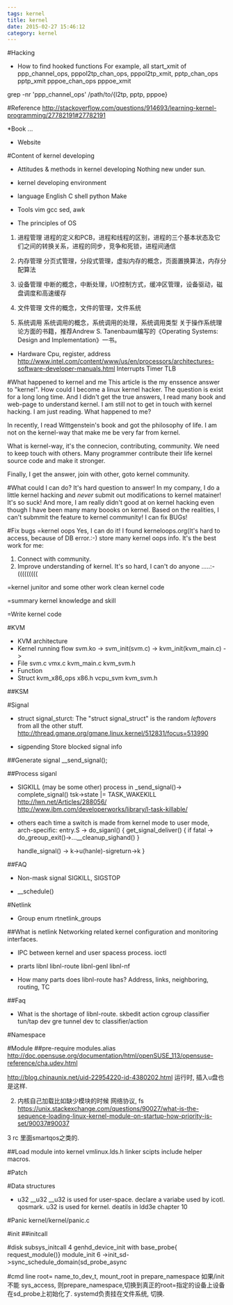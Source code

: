 ```yaml
---
tags: kernel
title: kernel
date: 2015-02-27 15:46:12
category: kernel
---
```

#Hacking
* How to find hooked functions
For example, all start_xmit of ppp_channel_ops, 
pppol2tp_chan_ops, pppol2tp_xmit,
pptp_chan_ops pptp_xmit
pppoe_chan_ops pppoe_xmit

grep -nr 'ppp_channel_ops' /path/to/{l2tp, pptp, pppoe}


#Reference
http://stackoverflow.com/questions/914693/learning-kernel-programming/27782191#27782191

*Book
...

* Website

#Content of kernel developing
* Attitudes & methods in kernel developing
	Nothing new under sun.

* kernel developing environment

* language
	English
	C
	shell
	python
	Make

* Tools
	vim
	gcc
	sed, awk

* The principles of OS
1. 进程管理
进程的定义和PCB，进程和线程的区别，进程的三个基本状态及它们之间的转换关系，进程的同步，竞争和死锁，进程间通信

2. 内存管理
分页式管理，分段式管理，虚拟内存的概念，页面置换算法，内存分配算法

3. 设备管理
中断的概念，中断处理，I/O控制方式，缓冲区管理，设备驱动，磁盘调度和高速缓存

4. 文件管理
文件的概念，文件的管理，文件系统

5. 系统调用
系统调用的概念，系统调用的处理，系统调用类型
关于操作系统理论方面的书籍，推荐Andrew S. Tanenbaum编写的《Operating Systems: Design and Implementation》一书。

* Hardware
Cpu, register, address
http://www.intel.com/content/www/us/en/processors/architectures-software-developer-manuals.html
Interrupts
Timer
TLB

#What happened to kernel and me
This article is the my enssence answer  to "kernel".
How could I become a linux kernel hacker. The question is exist for a long long time.
And I didn't get the true answers, I read many book and web-page to understand kernel.
I am still not to get in touch with kernel hacking. I am just reading.
What happened to me?

In recently, I read Wittgenstein's book and got the philosophy of life.
I am not on the kernel-way that make me be very far from kernel.

What is kernel-way, it's the connecion, contributing, community.
We need to keep touch with others. Many programmer contribute their life kernel source code 
and make it stronger.

Finally, I get the answer, join with other, goto kernel community.

#What could I can do?
It's hard question to answer!
In my company, I do a little kernel hacking and *never* submit out modifications to kernel matainer!
It's so suck!
And more, I am really didn't good at on kernel hacking even though I have been many many boooks on kernel.
Based on the realities, I can't submmit the feature to kernel community!
I can fix BUGs!

#Fix bugs
=kernel oops
Yes, I can do it! I found kerneloops.org(It's hard to access, because of DB error.:-) store many kernel oops info.
It's the best work for me:
1. Connect with community.
2. Improve understanding of kernel.
It's so hard, I can't do anyone .....:-(((((((((

=kernel junitor and some other work
clean kernel code

=summary kernel knowledge and skill


=Write kernel code

#KVM
* KVM architecture
* Kernel running flow
  svm.ko -> svm_init(svm.c) -> kvm_init(kvm_main.c) -> 
* File
  svm.c vmx.c kvm_main.c kvm_svm.h 
* Function  
* Struct
  kvm_x86_ops x86.h
  vcpu_svm    kvm_svm.h  

##KSM
 

#Signal
* struct signal_sturct: 
The "struct signal_struct" is the random *leftovers* from all the other stuff.
http://thread.gmane.org/gmane.linux.kernel/512831/focus=513990

* sigpending
Store blocked signal info

##Generate signal
__send_signal();

##Process siganl
* SIGKILL (may be some other)
process in _send_signal()-> complete_signal() tsk->state |= TASK_WAKEKILL 
http://lwn.net/Articles/288056/
http://www.ibm.com/developerworks/library/l-task-killable/

* others
each time a switch is made from kernel mode to user mode, 
arch-specific: entry.S -> do_siganl()
{ 
	get_signal_deliver()
	{
		if fatal -> do_greoup_exit()->...__cleanup_sighand()
	}

	handle_signal() -> k->u(hanle)-sigreturn->k
}

##FAQ
* Non-mask signal
SIGKILL, SIGSTOP

* __schedule()

#Netlink
* Group
enum rtnetlink_groups

##What is netlink
Networking related kernel configuration and monitoring interfaces.
* IPC between kernel and user spacess process.
ioctl

* prarts
	libnl
	libnl-route
	libnl-genl
	libnl-nf

* How many parts does libnl-route has?
Address,  links, neighboring, routing, TC

##Faq
* What is the shortage of libnl-route.
    skbedit action
    cgroup classifier
    tun/tap dev 
    gre tunnel dev 
    tc classifier/action


#Namespace

#Module
##pre-require
modules.alias
http://doc.opensuse.org/documentation/html/openSUSE_113/opensuse-reference/cha.udev.html

http://blog.chinaunix.net/uid-22954220-id-4380202.html
运行时, 插入u盘也是这样.

2. 内核自己加载比如缺少模块的时候 网络协议, fs
https://unix.stackexchange.com/questions/90027/what-is-the-sequence-loading-linux-kernel-module-on-startup-how-priority-is-set/90037#90037

3 rc 里面smartqos之类的.

##Load module into kernel
vmlinux.lds.h linker scipts include helper macros.


#Patch

#Data structures
* u32 __u32
__u32 is used for user-space. declare a variabe used by icotl. qosmark.
u32 is used for kernel.
deatils in ldd3e chapter 10


#Panic
kernel/kernel/panic.c


#init
##initcall

#disk 
subsys_initcall 4 genhd_device_init with base_probe{ request_module()}
module_init 6 ->init_sd->sync_schedule_domain(sd_probe_async


#cmd line
root= name_to_dev_t, mount_root in prepare_namespace
如果/init不能 sys_access, 则prepare_namespace,切换到真正的root=指定的设备上设备在sd_probe上初始化了.
systemd负责挂在文件系统, 切换.



